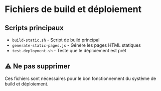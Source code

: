 # Fichiers de build et déploiement

## Scripts principaux
- `build-static.sh` - Script de build principal
- `generate-static-pages.js` - Génère les pages HTML statiques  
- `test-deployment.sh` - Teste que le déploiement est prêt

## ⚠️ Ne pas supprimer
Ces fichiers sont nécessaires pour le bon fonctionnement du système de build et déploiement.

